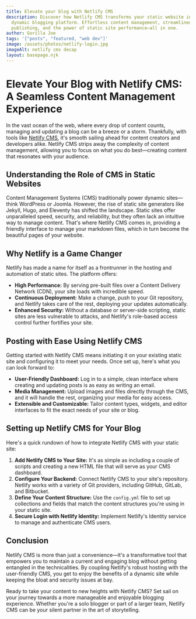 ```yaml
---
title: Elevate your blog with Netlify CMS
description: Discover how Netlify CMS transforms your static website into a
  dynamic blogging platform. Effortless content management, streamlined
  publishing, and the power of static site performance—all in one.
author: Gorilla Joe
tags: '["posts", "featured, "web dev"]'
image: /assets/photos/netlify-login.jpg
imageAlt: netlify cms decap
layout: basepage.njk
---
```

# Elevate Your Blog with Netlify CMS: A Seamless Content Management Experience

In the vast ocean of the web, where every drop of content counts, managing and updating a blog can be a breeze or a storm. Thankfully, with tools like [Netlify CMS](https://www.netlifycms.org/), it's smooth sailing ahead for content creators and developers alike. Netlify CMS strips away the complexity of content management, allowing you to focus on what you do best—creating content that resonates with your audience.

## Understanding the Role of CMS in Static Websites

Content Management Systems (CMS) traditionally power dynamic sites—think WordPress or Joomla. However, the rise of static site generators like Jekyll, Hugo, and Eleventy has shifted the landscape. Static sites offer unparalleled speed, security, and reliability, but they often lack an intuitive way to manage content. That's where Netlify CMS comes in, providing a friendly interface to manage your markdown files, which in turn become the beautiful pages of your website.

## Why Netlify is a Game Changer

Netlify has made a name for itself as a frontrunner in the hosting and automation of static sites. The platform offers:

- **High Performance:** By serving pre-built files over a Content Delivery Network (CDN), your site loads with incredible speed.
- **Continuous Deployment:** Make a change, push to your Git repository, and Netlify takes care of the rest, deploying your updates automatically.
- **Enhanced Security:** Without a database or server-side scripting, static sites are less vulnerable to attacks, and Netlify's role-based access control further fortifies your site.

## Posting with Ease Using Netlify CMS

Getting started with Netlify CMS means initiating it on your existing static site and configuring it to meet your needs. Once set up, here's what you can look forward to:

- **User-Friendly Dashboard:** Log in to a simple, clean interface where creating and updating posts is as easy as writing an email.
- **Media Management:** Upload images and files directly through the CMS, and it will handle the rest, organizing your media for easy access.
- **Extensible and Customizable:** Tailor content types, widgets, and editor interfaces to fit the exact needs of your site or blog.

## Setting up Netlify CMS for Your Blog

Here's a quick rundown of how to integrate Netlify CMS with your static site:

1. **Add Netlify CMS to Your Site:** It's as simple as including a couple of scripts and creating a new HTML file that will serve as your CMS dashboard.
2. **Configure Your Backend:** Connect Netlify CMS to your site's repository. Netlify works with a variety of Git providers, including GitHub, GitLab, and Bitbucket.
3. **Define Your Content Structure:** Use the `config.yml` file to set up collections and fields that match the content structures you're using in your static site.
4. **Secure Login with Netlify Identity:** Implement Netlify's Identity service to manage and authenticate CMS users.

## Conclusion

Netlify CMS is more than just a convenience—it's a transformative tool that empowers you to maintain a current and engaging blog without getting entangled in the technicalities. By coupling Netlify's robust hosting with the user-friendly CMS, you get to enjoy the benefits of a dynamic site while keeping the bloat and security issues at bay.

Ready to take your content to new heights with Netlify CMS? Set sail on your journey towards a more manageable and enjoyable blogging experience. Whether you're a solo blogger or part of a larger team, Netlify CMS can be your silent partner in the art of storytelling.

